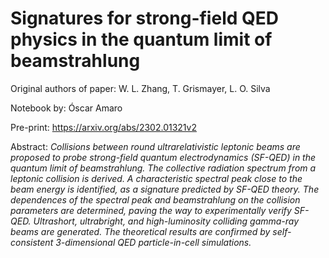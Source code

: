 # Signatures for strong-field QED physics in the quantum limit of beamstrahlung

Original authors of paper: W. L. Zhang, T. Grismayer, L. O. Silva

Notebook by: Óscar Amaro

Pre-print: https://arxiv.org/abs/2302.01321v2

Abstract: _Collisions between round ultrarelativistic leptonic beams are proposed to probe strong-field quantum electrodynamics (SF-QED) in the quantum limit of beamstrahlung. The collective radiation spectrum from a leptonic collision is derived. A characteristic spectral peak close to the beam energy is identified, as a signature predicted by SF-QED theory. The dependences of the spectral peak and beamstrahlung on the collision parameters are determined, paving the way to experimentally verify SF-QED. Ultrashort, ultrabright, and high-luminosity colliding gamma-ray beams are generated. The theoretical results are confirmed by self-consistent 3-dimensional QED particle-in-cell simulations._
